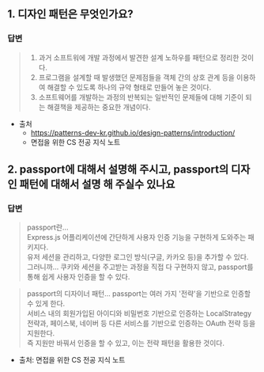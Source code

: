 ## 1. 디자인 패턴은 무엇인가요?

### 답변

> 1. 과거 소프트워에 개발 과정에서 발견한 설계 노하우를 패턴으로 정리한 것이다.
> 2. 프로그램을 설계할 때 발생했던 문제점들을 객체 간의 상호 관계 등을 이용하여 해결할 수 있도록 하나의 규약 형태로 만들어 놓은 것이다.
> 3. 소프트웨어를 개발하는 과정의 반복되는 일반적인 문제들에 대해 기준이 되는 해결책을 제공하는 중요한 개념이다.

- 출처
  - https://patterns-dev-kr.github.io/design-patterns/introduction/
  - 면접을 위한 CS 전공 지식 노트

## 2. passport에 대해서 설명해 주시고, passport의 디자인 패턴에 대해서 설명 해 주실수 있나요

### 답변

> passport란...  
> Express.js 어플리케이션에 간단하게 사용자 인증 기능을 구현하게 도와주는 패키지다.  
> 유저 세션을 관리하고, 다양한 로그인 방식(구글, 카카오 등)을 추가할 수 있다.  
> 그러니까... 쿠키와 세션을 주고받는 과정을 직접 다 구현하지 않고, passport를 통해 쉽게 사용자 인증을 할 수 있다.

> passport의 디자이너 패턴...
> passport는 여러 가지 '전략'을 기반으로 인증할 수 있게 한다.  
> 서비스 내의 회원가입된 아이디와 비밀번호 기반으로 인증하는 LocalStrategy 전략과, 페이스북, 네이버 등 다른 서비스를 기반으로 인증하는 OAuth 전략 등을 지원한다.  
> 즉 지원만 바꿔서 인증을 할 수 있고, 이는 전략 패턴을 활용한 것이다.

- 출처: 면접을 위한 CS 전공 지식 노트
